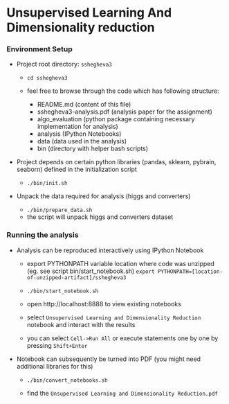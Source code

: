 Unsupervised Learning And Dimensionality reduction
===================================================

### Environment Setup

 - Project root directory: `sshegheva3`
 
    - `cd sshegheva3`
    
    - feel free to browse through the code which has following structure:
        - README.md (content of this file)
        - sshegheva3-analysis.pdf (analysis paper for the assignment)
        - algo_evaluation (python package containing necessary implementation for analysis)
        - analysis (IPython Notebooks)
        - data (data used in the analysis)
        - bin (directory with helper bash scripts)
 
 - Project depends on certain python libraries (pandas, sklearn, pybrain, seaborn) defined in the initialization script
 
    - `./bin/init.sh`
    
 - Unpack the data required for analysis (higgs and converters)
 
    - `./bin/prepare_data.sh`
    - the script will unpack higgs and converters dataset
    
    
### Running the analysis
    
 - Analysis can be reproduced interactively using IPython Notebook
 
    - export PYTHONPATH variable location where code was unzipped
        (eg. see script bin/start_notebook.sh)
        `export PYTHONPATH=[location-of-unzipped-artifact]/sshegheva3`
 
    - `./bin/start_notebook.sh`
    
    - open http://localhost:8888 to view existing notebooks
    
    - select `Unsupervised Learning and Dimensionality Reduction` notebook and interact with the results
    
    - you can select `Cell->Run All` or execute statements one by one by pressing `Shift+Enter`
    
 - Notebook can subsequently be turned into PDF (you might need additional libraries for this)
 
    - `./bin/convert_notebooks.sh`
    
    - find the `Unsupervised Learning and Dimensionality Reduction.pdf` 